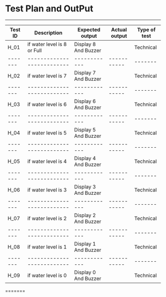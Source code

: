 # Test Plan and OutPut

-----------------------------------------------------------------------------------------------
| Test ID  |    Description                   | Expected output | Actual output | Type of test |
|-------|--------------------------|------------|-----------|-------|
|  H_01    | if water level is 8 or Full |     Display 8 And Buzzer     |        |   Technical  |
|-------|--------------------------|------------|-----------|-------|
|  H_02    | if water level is 7|      Display 7 And Buzzer   |       |   Technical  |
|-------|--------------------------|------------|-----------|-------|
|  H_03    | if water level is 6  |      Display 6 And Buzzer    |       |   Technical  |
|-------|--------------------------|------------|-----------|-------|
|  H_04    | if water level is 5 |      Display 5 And Buzzer    |        |   Technical  |
|-------|--------------------------|------------|-----------|-------|
|  H_05    | if water level is 4 |      Display 4 And Buzzer     |         |   Technical  |
|-------|--------------------------|------------|-----------|-------|
|  H_06    | if water level is 3 |      Display 3 And Buzzer     |        |   Technical  |
|-------|--------------------------|------------|-----------|-------|
|  H_07    | if water level is 2 |      Display 2 And Buzzer     |        |   Technical  |
|-------|--------------------------|------------|-----------|-------|
|  H_08    | if water level is 1  |      Display 1 And Buzzer     |       |   Technical  |
|-------|--------------------------|------------|-----------|-------|
|  H_09    | if water level is 0  |      Display 0 And Buzzer     |       |   Technical  |
=======